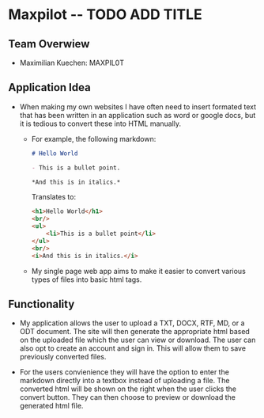 # Maxpilot -- TODO ADD TITLE

## Team Overwiew
- Maximilian Kuechen: MAXPIL0T

## Application Idea

- When making my own websites I have often need to insert formated text that has been written in an application such as word or google docs, but it is tedious to convert these into HTML manually. 

    - For example, the following markdown:
        ```md
        # Hello World 

        - This is a bullet point.

        *And this is in italics.*
        ```

        Translates to:

        ```html
        <h1>Hello World</h1>
        <br/>
        <ul>
            <li>This is a bullet point</li>
        </ul>
        <br/>
        <i>And this is in italics.</i>
        ```

    - My single page web app aims to make it easier to convert various types of files into basic html tags.

## Functionality

- My application allows the user to upload a TXT, DOCX, RTF, MD, or a ODT document. The site will then generate the appropriate html based on the uploaded file which the user can view or download. The user can also opt to create an account and sign in. This will allow them to save previously converted files.

- For the users convienience they will have the option to enter the markdown directly into a textbox instead of uploading a file. The converted html will be shown on the right when the user clicks the convert button. They can then choose to preview or download the generated html file.